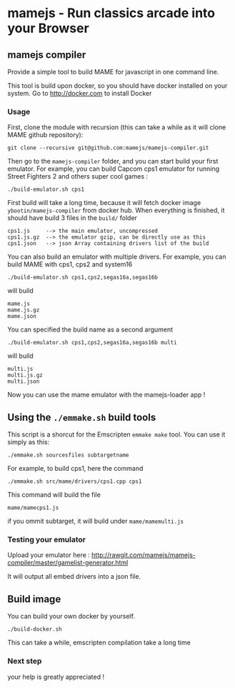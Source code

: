 # mamejs - Run classics arcade into your Browser



## mamejs compiler
Provide a simple tool to build MAME for javascript in one command line.

This tool is build upon docker, so you should have docker installed on your system.
Go to http://docker.com to install Docker

### Usage
First, clone the module with recursion (this can take a while as it will clone MAME github repository):

    git clone --recursive git@github.com:mamejs/mamejs-compiler.git

Then go to the `mamejs-compiler` folder, and you can start build your first emulator. For example, you can build Capcom cps1 emulator for running Street Fighters 2 and others super cool games :

    ./build-emulator.sh cps1

First build will take a long time, because it will fetch docker image `ybootin/mamejs-compiler` from docker hub.
When everything is finished, it should have build 3 files in the `build/` folder

    cps1.js     --> the main emulator, uncompressed
    cps1.js.gz  --> the emulator gzip, can be directly use as this
    cps1.json   --> json Array containing drivers list of the build

You can also build an emulator with multiple drivers. For example, you can build MAME with cps1, cps2 and system16

    ./build-emulator.sh cps1,cps2,segas16a,segas16b

will build

    mame.js
    mame.js.gz
    mame.json

You can specified the build name as a second argument

    ./build-emulator.sh cps1,cps2,segas16a,segas16b multi

will build

    multi.js
    multi.js.gz
    multi.json

Now you can use the mame emulator with the mamejs-loader app !

## Using the `./emmake.sh` build tools

This script is a shorcut for the Emscripten `emmake make` tool.
You can use it simply as this:

    ./emmake.sh sourcesfiles subtargetname

For example, to build cps1, here the command

    ./emmake.sh src/mame/drivers/cps1.cpp cps1

This command will build the file 

    mame/mamecps1.js

if you ommit subtarget, it will build under `mame/mamemulti.js`

### Testing your emulator

Upload your emulator here : 
http://rawgit.com/mamejs/mamejs-compiler/master/gamelist-generator.html

It will output all embed drivers into a json file.

## Build image

You can build your own docker by yourself. 

    ./build-docker.sh

This can take a while, emscripten compilation take a long time


### Next step


your help is greatly appreciated !

